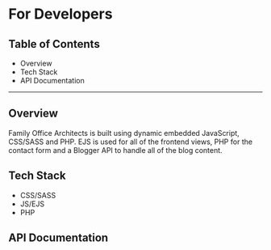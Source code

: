 # For Developers

## Table of Contents
- Overview
- Tech Stack
- API Documentation

<hr>

## Overview
Family Office Architects is built using dynamic embedded JavaScript, CSS/SASS and PHP. EJS is used for all of the frontend views, PHP for the contact form and a Blogger API to handle all of the blog content.

## Tech Stack
- CSS/SASS
- JS/EJS
- PHP

## API Documentation
